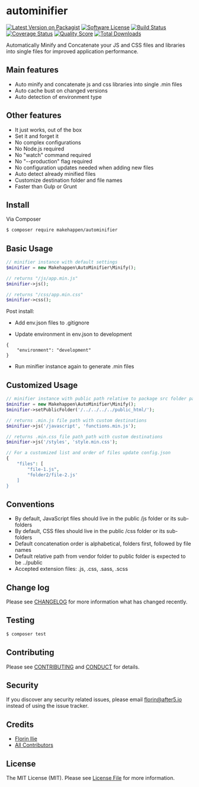 # autominifier

[![Latest Version on Packagist][ico-version]][link-packagist]
[![Software License][ico-license]](LICENSE.md)
[![Build Status][ico-travis]][link-travis]
[![Coverage Status][ico-scrutinizer]][link-scrutinizer]
[![Quality Score][ico-code-quality]][link-code-quality]
[![Total Downloads][ico-downloads]][link-downloads]


Automatically Minify and Concatenate your JS and CSS files and libraries into single files for improved application performance.

## Main features
 - Auto minify and concatenate js and css libraries into single .min files
 - Auto cache bust on changed versions
 - Auto detection of environment type

## Other features
 - It just works, out of the box
 - Set it and forget it
 - No complex configurations
 - No Node.js required
 - No "watch" command required
 - No "--production" flag required
 - No configuration updates needed when adding new files
 - Auto detect already minified files
 - Customize destination folder and file names
 - Faster than Gulp or Grunt

## Install

Via Composer

``` bash
$ composer require makehappen/autominifier
```

## Basic Usage

``` php
// minifier instance with default settings
$minifier = new Makehappen\AutoMinifier\Minify();

// returns "/js/app.min.js"
$minifier->js();

// returns "/css/app.min.css"
$minifier->css();
```

Post install:

- Add env.json files to .gitignore

- Update environment in env.json to development
```
{
    "environment": "development"
}
```

- Run minifier instance again to generate .min files


## Customized Usage
``` php
// minifier instance with public path relative to package src folder path
$minifier = new Makehappen\AutoMinifier\Minify();
$minifier->setPublicFolder('/../../../../public_html/');

// returns .min.js file path with custom destinations
$minifier->js('/javascript', 'functions.min.js');

// returns .min.css file path path with custom destinations
$minifier->js('/styles', 'style.min.css');

// For a customized list and order of files update config.json
{
    "files": [
        "file-1.js",
        "folder2/file-2.js'
    ]
}
```

## Conventions
 - By default, JavaScript files should live in the public /js folder or its sub-folders
 - By default, CSS files should live in the public /css folder or its sub-folders
 - Default concatenation order is alphabetical, folders first, followed by file names
 - Default relative path from vendor folder to public folder is expected to be ../public
 - Accepted extension files: .js, .css, .sass, .scss

## Change log

Please see [CHANGELOG](CHANGELOG.md) for more information what has changed recently.

## Testing

``` bash
$ composer test
```

## Contributing

Please see [CONTRIBUTING](CONTRIBUTING.md) and [CONDUCT](CONDUCT.md) for details.

## Security

If you discover any security related issues, please email florin@after5.io instead of using the issue tracker.

## Credits

- [Florin Ilie][link-author]
- [All Contributors][link-contributors]

## License

The MIT License (MIT). Please see [License File](LICENSE.md) for more information.

[ico-version]: https://img.shields.io/packagist/v/makehappen/autominifier.svg?style=flat-square
[ico-license]: https://img.shields.io/badge/license-MIT-brightgreen.svg?style=flat-square
[ico-travis]: https://img.shields.io/travis/makehappen/autominifier/master.svg?style=flat-square
[ico-scrutinizer]: https://img.shields.io/scrutinizer/coverage/g/makehappen/autominifier.svg?style=flat-square
[ico-code-quality]: https://img.shields.io/scrutinizer/g/makehappen/autominifier.svg?style=flat-square
[ico-downloads]: https://img.shields.io/packagist/dt/makehappen/autominifier.svg?style=flat-square

[link-packagist]: https://packagist.org/packages/makehappen/autominifier
[link-travis]: https://travis-ci.org/makehappen/autominifier
[link-scrutinizer]: https://scrutinizer-ci.com/g/makehappen/autominifier/code-structure
[link-code-quality]: https://scrutinizer-ci.com/g/makehappen/autominifier
[link-downloads]: https://packagist.org/packages/makehappen/autominifier
[link-author]: https://github.com/makehappen
[link-contributors]: ../../contributors
